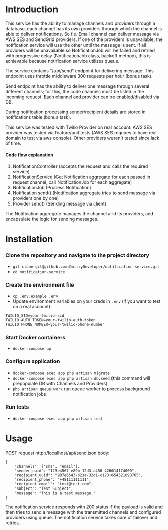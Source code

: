# Introduction

This service has the ability to manage channels and providers through a database,
each channel has its own providers through which the channel is able to deliver notifications.
So f.e. Email channel can deliver message via AWS SES and SendGrid providers.
If one of the providers is unavailable, the notification service will use the other until the message is sent.
If all providers will be unavailable so NotificationJob will be failed
and retried with progressive delay (NotificationJob class, backoff method), 
this is achievable because notification service utilizes queue.

The service contains "/api/send" endpoint for delivering message.
This endpoint uses throttle middleware 300 requests per hour (bonus task).

Send endpoint has the ability to deliver one message through several different channels;
for this, the code channels must be listed in the incoming request.
Each channel and provider can be enabled/disabled via DB.

During notification processing sender/recipient details are stored in notifications table (bonus task).

This service was tested with Twilio Provider on real account.
AWS SES provider was tested via feature/unit tests (AWS SES requires to have real domain to test via aws console).
Other providers weren't tested since lack of time.

#### Code flow explanation
1. NotificationController (accepts the request and calls the required service)
2. NotificationService (Get Notification aggregate for each passed in request channel, call NotificationJob for each aggregate)
3. NotificationJob (Process Notification)
4. Notification send() (Notification aggregate tries to send message via providers one by one)
5. Provider send() (Sending message via client)

The Notification aggregate manages the channel and its providers, and encapsulate the logic for sending messages.

# Installation

### Clone the repository and navigate to the project directory
- `git clone git@github.com:DmitryDeveloper/notification-service.git`
- `cd notification-service`

### Create the environment file
- `cp .env.example .env` 
- Update environment variables on your creds in `.env` (if you want to test on a real account):
```
TWILIO_SID=your-twilio-sid
TWILIO_AUTH_TOKEN=your-twilio-auth-token
TWILIO_PHONE_NUMBER=your-twilio-phone-number
```

### Start Docker containers
- `docker-compose up`

### Configure application
- `docker-compose exec app php artisan migrate`
- `docker-compose exec app php artisan db:seed` (this command will prepopulate DB with Channels and Providers)
- `php artisan queue:work` run queue worker to process background notification jobs

### Run tests
- `docker-compose exec app php artisan test`

# Usage

POST request http://localhost/api/send
json body:
```
{
    "channels": ["sms", "email"],
    "sender_uuid": "123e4567-e89b-12d3-a456-426614174000",
    "recipient_uuid": "987e6543-b21a-32d1-c123-654321098765",
    "recipient_phone": "+48111111111",
    "recipient_email": "test@test.com",
    "subject": "Test Subject",
    "message": "This is a test message."
}
```
The notification service responds with 200 status if the payload is valid
and then tries to send a message with the transmitted channels and configured providers using queue.
The notification service takes care of failover and retries.
